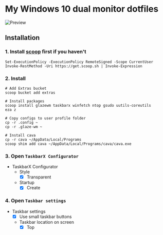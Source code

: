 # My Windows 10 dual monitor dotfiles

![Preview](preview.webp)

## Installation

### 1. Install [scoop](https://scoop.sh/) first if you haven't

```pwsh
Set-ExecutionPolicy -ExecutionPolicy RemoteSigned -Scope CurrentUser
Invoke-RestMethod -Uri https://get.scoop.sh | Invoke-Expression
```

### 2. Install

```pwsh
# Add Extras bucket
scoop bucket add extras

# Install packages
scoop install glazewm taskbarx winfetch ntop gsudo uutils-coreutils eza z

# Copy configs to user profile folder
cp -r .config ~
cp -r .glaze-wm ~

# Install cava
cp -r cava ~/AppData/Local/Programs
scoop shim add cava ~/AppData/Local/Programs/cava/cava.exe
```

### 3. Open `TaskbarX Configurator`

- TaskbarX Configurator
  - Style
    - [x] Transparent
  - Startup
    - [x] Create

### 4. Open `Taskbar settings`

- Taskbar settings
  - [x] Use small taskbar buttons
  - Taskbar location on screen
    - [x] Top
